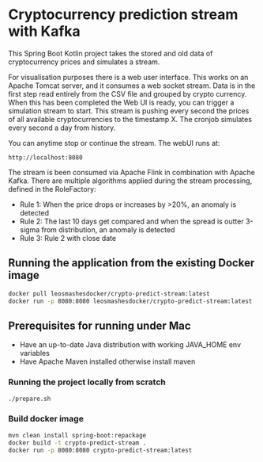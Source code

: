 # Cryptocurrency prediction stream with Kafka

This Spring Boot Kotlin project takes the stored and old data of cryptocurrency prices and simulates a stream.

For visualisation purposes there is a web user interface. This works on an Apache Tomcat server, and it consumes a web socket stream.
Data is in the first step read entirely from the CSV file and grouped by crypto currency. 
When this has been completed the Web UI is ready, you can trigger a simulation stream to start. This stream is pushing every second the prices of all available cryptocurrencies to the timestamp X.
The cronjob simulates every second a day from history.

You can anytime stop or continue the stream.
The webUI runs at:
```
http://localhost:8080
```

The stream is been consumed via Apache Flink in combination with Apache Kafka. There are multiple algorithms applied during the stream processing, defined in the RoleFactory:
* Rule 1: When the price drops or increases by >20%, an anomaly is detected
* Rule 2: The last 10 days get compared and when the spread is outter 3-sigma from distribution, an anomaly is detected
* Rule 3: Rule 2 with close date

## Running the application from the existing Docker image
```bash
docker pull leosmashesdocker/crypto-predict-stream:latest
docker run -p 8080:8080 leosmashesdocker/crypto-predict-stream:latest
```

## Prerequisites for running under Mac

* Have an up-to-date Java distribution with working JAVA_HOME env variables
* Have Apache Maven installed otherwise install maven

### Running the project locally from scratch

```bash
./prepare.sh
```

### Build docker image

```bash
mvn clean install spring-boot:repackage
docker build -t crypto-predict-stream .
docker run -p 8080:8080 crypto-predict-stream:latest

```


